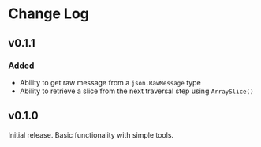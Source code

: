 # Change Log

## v0.1.1

### Added
- Ability to get raw message from a `json.RawMessage` type
- Ability to retrieve a slice from the next traversal step using `ArraySlice()`

## v0.1.0

Initial release. Basic functionality with simple tools.
